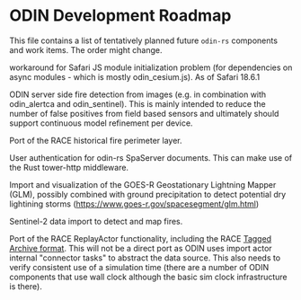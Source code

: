 # ODIN Development Roadmap

This file contains a list of tentatively planned future `odin-rs` components and work items. The order might
change.

workaround for Safari JS module initialization problem (for dependencies on async modules - which is mostly 
odin_cesium.js). As of Safari 18.6.1 

ODIN server side fire detection from images (e.g. in combination with odin_alertca and odin_sentinel). This
is mainly intended to reduce the number of false positives from field based sensors and ultimately should
support continuous model refinement per device.

Port of the RACE historical fire perimeter layer.

User authentication for odin-rs SpaServer documents. This can make use of the Rust tower-http middleware.

Import and visualization of the GOES-R Geostationary Lightning Mapper (GLM), possibly combined with 
ground precipitation to detect potential dry lightining storms (https://www.goes-r.gov/spacesegment/glm.html)

Sentinel-2 data import to detect and map fires.

Port of the RACE ReplayActor functionality, including the RACE 
[Tagged Archive format](https://nasarace.github.io/race/design/archive-replay.html). This will not be
a direct port as ODIN uses import actor internal "connector tasks" to abstract the data source. This
also needs to verify consistent use of a simulation time (there are a number of ODIN components that
use wall clock although the basic sim clock infrastructure is there).

